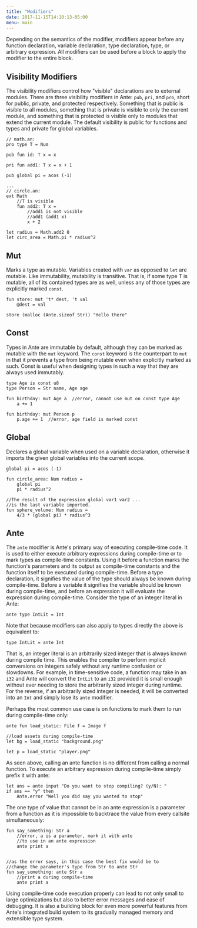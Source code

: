 ```yaml
---
title: "Modifiers"
date: 2017-11-15T14:10:13-05:00
menu: main
---
```


Depending on the semantics of the modifier, modifiers appear before
any function declaration, variable declaration, type declaration,
type, or arbitrary expression.  All modifiers can be used before
a block to apply the modifier to the entire block.

## Visibility Modifiers

The visibility modifiers control how "visible" declarations are
to external modules.  There are three visibility modifiers in Ante:
`pub`, `pri`, and `pro`, short for public, private, and protected
respectively.  Something that is public is visible to all modules,
something that is private is visible to only the current module,
and something that is protected is visible only to modules that
extend the current module.  The default visibility is public
for functions and types and private for global variables.

```ante
// math.an:
pro type T = Num

pub fun id: T x = x

pri fun add1: T x = x + 1

pub global pi = acos (-1)

...
// circle.an:
ext Math
    //T is visible
    fun add2: T x =
        //add1 is not visible
        //add1 (add1 x)
        x + 2

let radius = Math.add2 0
let circ_area = Math.pi * radius^2
```

## Mut

Marks a type as mutable.  Variables created with `var` as opposed
to `let` are mutable.  Like immutability, mutability is transitive.
That is, if some type T is mutable, all of its contained types are
as well, unless any of those types are explicitly marked `const`.

```ante
fun store: mut 't* dest, 't val
    @dest = val

store (malloc (Ante.sizeof Str)) "Hello there"
```

## Const

Types in Ante are immutable by default, although they can be marked
as mutable with the `mut` keyword.  The `const` keyword is the counterpart
to `mut` in that it prevents a type from being mutable even when explicitly
marked as such.  Const is useful when designing types in such a way that
they are always used immutably.

```ante
type Age is const u8
type Person = Str name, Age age

fun birthday: mut Age a  //error, cannot use mut on const type Age
    a += 1

fun birthday: mut Person p
    p.age += 1  //error, age field is marked const
```

## Global

Declares a global variable when used on a variable declaration, otherwise
it imports the given global variables into the current scope.

```ante
global pi = acos (-1)

fun circle_area: Num radius =
    global pi
    pi * radius^2

//The result of the expression global var1 var2 ...
//is the last variable imported.
fun sphere_volume: Num radius =
    4/3 * (global pi) * radius^3
```

## Ante

The `ante` modifier is Ante's primary way of executing compile-time code.  It is
used to either execute arbitrary expressions during compile-time or to mark types
as compile-time constants.  Using it before a function marks the function's parameters
and its output as compile-time constants and the function itself to be executed during
compile-time.  Before a type declaration, it signifies the value of the type should
always be known during compile-time.  Before a variable it signifies the variable should
be known during compile-time, and before an expression it will evaluate the expression
during compile-time.  Consider the type of an integer literal in Ante:

```ante
ante type IntLit = Int
```

Note that because modifiers can also apply to types directly the above is equivalent to:

```ante
type IntLit = ante Int
```

That is, an integer literal is an arbitrarily sized integer that is always known during
compile time.  This enables the compiler to perform implicit conversions on integers
safely without any runtime confusion or slowdowns.  For example, in time-sensitive code,
a function may take in an `i32` and Ante will convert the `IntLit` to an `i32` provided
it is small enough without ever needing to store the arbitrarily sized integer during runtime.
For the reverse, if an arbitrarily sized integer is needed, it will be converted into an
`Int` and simply lose its `ante` modifier.

Perhaps the most common use case is on functions to mark them to run during compile-time only:

```ante
ante fun load_static: File f = Image f

//load assets during compile-time
let bg = load_static "background.png"

let p = load_static "player.png"
```

As seen above, calling an ante function is no different from calling a normal function.
To execute an arbitrary expression during compile-time simply prefix it with ante:

```ante
let ans = ante input "Do you want to stop compiling? (y/N): "
if ans == "y" then
    Ante.error "Well you did say you wanted to stop"
```

The one type of value that cannot be in an ante expression is a parameter from a function
as it is impossible to backtrace the value from every callsite simultaneously:

```ante
fun say_something: Str a
    //error, a is a parameter, mark it with ante
    //to use in an ante expression
    ante print a


//as the error says, in this case the best fix would be to
//change the parameter's type from Str to ante Str
fun say_something: ante Str a
    //print a during compile-time
    ante print a
```

Using compile-time code execution properly can lead to not only small to large
optimizations but also to better error messages and ease of debugging.  It is
also a building block for even more powerful features from Ante's integrated build
system to its gradually managed memory and extensible type system.
